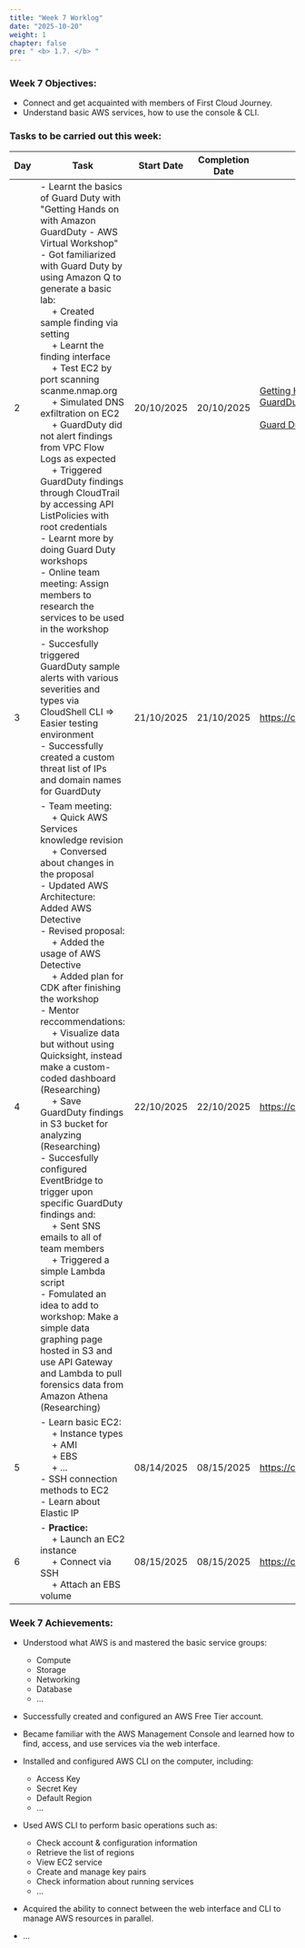 ```yaml
---
title: "Week 7 Worklog"
date: "2025-10-20"
weight: 1
chapter: false
pre: " <b> 1.7. </b> "
---
```

### Week 7 Objectives:

* Connect and get acquainted with members of First Cloud Journey.
* Understand basic AWS services, how to use the console & CLI.

### Tasks to be carried out this week:
| Day | Task                                                                                                                                                                                                   | Start Date | Completion Date | Reference Material                        |
| --- | ------------------------------------------------------------------------------------------------------------------------------------------------------------------------------------------------------ | ---------- | --------------- | ----------------------------------------- |
| 2   | - Learnt the basics of Guard Duty with "Getting Hands on with Amazon GuardDuty - AWS Virtual Workshop" <br> - Got familiarized with Guard Duty by using Amazon Q to generate a basic lab: <br> &emsp; + Created sample finding via setting <br> &emsp; + Learnt the finding interface <br> &emsp; + Test EC2 by port scanning scanme.nmap.org <br> &emsp; + Simulated DNS exfiltration on EC2 <br> &emsp; + GuardDuty did not alert findings from VPC Flow Logs as expected <br> &emsp; + Triggered GuardDuty findings through CloudTrail by accessing API ListPolicies with root credentials <br> - Learnt more by doing Guard Duty workshops <br> - Online team meeting: Assign members to research the services to be used in the workshop  | 20/10/2025 | 20/10/2025| [Getting Hands on with Amazon GuardDuty - AWS Virtual Workshop](https://www.youtube.com/watch?v=eq3_H-aiHhk) <br><br> [Guard Duty Workshop](https://catalog.workshops.aws/security/en-US) |
| 3   | - Succesfully triggered GuardDuty sample alerts with various severities and types via CloudShell CLI => Easier testing environment <br> - Successfully created a custom threat list of IPs and domain names for GuardDuty  | 21/10/2025 | 21/10/2025      | <https://cloudjourney.awsstudygroup.com/> |
| 4   | - Team meeting: <br> &emsp; + Quick AWS Services knowledge revision <br> &emsp; + Conversed about changes in the proposal <br> - Updated AWS Architecture: Added AWS Detective <br> - Revised proposal: <br> &emsp; + Added the usage of AWS Detective <br> &emsp; + Added plan for CDK after finishing the workshop <br> - Mentor reccommendations: <br> &emsp; + Visualize data but without using Quicksight, instead make a custom-coded dashboard (Researching) <br> &emsp; + Save GuardDuty findings in S3 bucket for analyzing (Researching) <br> - Succesfully configured EventBridge to trigger upon specific GuardDuty findings and: <br> &emsp; + Sent SNS emails to all of team members <br> &emsp; + Triggered a simple Lambda script <br> - Fomulated an idea to add to workshop: Make a simple data graphing page hosted in S3 and use API Gateway and Lambda to pull forensics data from Amazon Athena (Researching)| 22/10/2025 | 22/10/2025      | <https://cloudjourney.awsstudygroup.com/> |
| 5   | - Learn basic EC2: <br>&emsp; + Instance types <br>&emsp; + AMI <br>&emsp; + EBS <br>&emsp; + ... <br> - SSH connection methods to EC2 <br> - Learn about Elastic IP   <br>                            | 08/14/2025 | 08/15/2025      | <https://cloudjourney.awsstudygroup.com/> |
| 6   | - **Practice:** <br>&emsp; + Launch an EC2 instance <br>&emsp; + Connect via SSH <br>&emsp; + Attach an EBS volume                                                                                     | 08/15/2025 | 08/15/2025      | <https://cloudjourney.awsstudygroup.com/> |


### Week 7 Achievements:

* Understood what AWS is and mastered the basic service groups: 
  * Compute
  * Storage
  * Networking 
  * Database
  * ...

* Successfully created and configured an AWS Free Tier account.

* Became familiar with the AWS Management Console and learned how to find, access, and use services via the web interface.

* Installed and configured AWS CLI on the computer, including:
  * Access Key
  * Secret Key
  * Default Region
  * ...

* Used AWS CLI to perform basic operations such as:

  * Check account & configuration information
  * Retrieve the list of regions
  * View EC2 service
  * Create and manage key pairs
  * Check information about running services
  * ...

* Acquired the ability to connect between the web interface and CLI to manage AWS resources in parallel.
* ...
